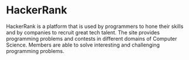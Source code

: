 # HackerRank
HackerRank is a platform that is used by programmers to hone their skills 
and by companies to recruit great tech talent. The site provides programming
problems and contests in different domains of Computer Science. Members are able
to solve interesting and challenging programming problems.
